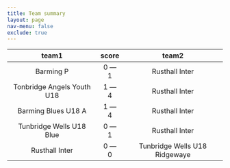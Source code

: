 ```yaml
---
title: Team summary
layout: page
nav-menu: false
exclude: true
---
```




|           team1            |    score    |             team2             |
|:--------------------------:|:-----------:|:-----------------------------:|
|         Barming P          | 0 &mdash; 1 |        Rusthall Inter         |
| Tonbridge Angels Youth U18 | 1 &mdash; 4 |        Rusthall Inter         |
|    Barming Blues U18 A     | 1 &mdash; 4 |        Rusthall Inter         |
|  Tunbridge Wells U18 Blue  | 0 &mdash; 1 |        Rusthall Inter         |
|       Rusthall Inter       | 0 &mdash; 0 | Tunbridge Wells U18 Ridgewaye |

 <br /><br /><br />